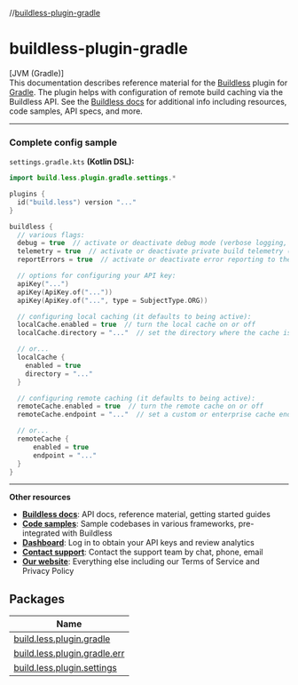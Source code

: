 //[buildless-plugin-gradle](index.md)

# buildless-plugin-gradle

[JVM (Gradle)]\
This documentation describes reference material for the [Buildless](https://less.build) plugin for [Gradle](https://gradle.org). The plugin helps with  configuration of remote build caching via the Buildless API. See the [Buildless docs](https://docs.less.build) for additional info including resources, code samples, API specs, and more.

<hr />

<h3>Complete config sample</h3>

`settings.gradle.kts` **(Kotlin DSL):**

```kotlin
import build.less.plugin.gradle.settings.*

plugins {
  id("build.less") version "..."
}

buildless {
  // various flags:
  debug = true  // activate or deactivate debug mode (verbose logging, API tracing, etc)
  telemetry = true  // activate or deactivate private build telemetry (build analytics in the dashboard)
  reportErrors = true  // activate or deactivate error reporting to the buildless team (just plugin errors)

  // options for configuring your API key:
  apiKey("...")
  apiKey(ApiKey.of("..."))
  apiKey(ApiKey.of("...", type = SubjectType.ORG))

  // configuring local caching (it defaults to being active):
  localCache.enabled = true  // turn the local cache on or off
  localCache.directory = "..."  // set the directory where the cache is stored (defaults to .gradle/cache)

  // or...
  localCache {
    enabled = true
    directory = "..."
  }

  // configuring remote caching (it defaults to being active):
  remoteCache.enabled = true  // turn the remote cache on or off
  remoteCache.endpoint = "..."  // set a custom or enterprise cache endpoint (not usually necessary)

  // or...
  remoteCache {
      enabled = true
      endpoint = "..."
  }
}
```
<hr />

**Other resources**

- 
   [**Buildless docs**](https://docs.less.build): API docs, reference material, getting started guides
- 
   [**Code samples**](https://less.build/samples): Sample codebases in various frameworks, pre-integrated with Buildless
- 
   [**Dashboard**](https://less.build/login): Log in to obtain your API keys and review analytics
- 
   [**Contact support**](https://support.less.build): Contact the support team by chat, phone, email
- 
   [**Our website**](https://less.build): Everything else including our Terms of Service and Privacy Policy

## Packages

| Name |
|---|
| [build.less.plugin.gradle](buildless-plugin-gradle/build.less.plugin.gradle/index.md) | Main package for the Buildless plugin for Gradle. Includes all user-facing interfaces and classes. |
| [build.less.plugin.gradle.err](buildless-plugin-gradle/build.less.plugin.gradle.err/index.md) | Exceptions which are reliably thrown by the plugin, and which the developer may want to catch. |
| [build.less.plugin.settings](buildless-plugin-gradle/build.less.plugin.settings/index.md) | Entrypoint for the plugin's configuration DSL when used from `settings.gradle.kts` or `settings.gradle`. |
